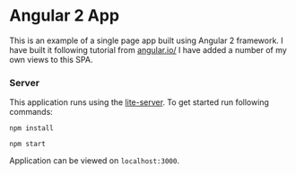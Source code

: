 # Angular 2 App
This is an example of a single page app built using Angular 2 framework. I have built it following tutorial from [angular.io/](https://angular.io/)
I have added a number of my own views to this SPA.


### Server

This application runs using the [lite-server](https://github.com/johnpapa/lite-server). To get started run following commands:

`npm install`

`npm start`

Application can be viewed on `localhost:3000`.